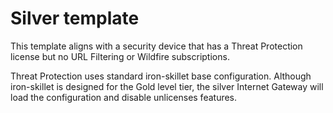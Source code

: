 # Silver template

This template aligns with a security device that has a Threat Protection
license but no URL Filtering or Wildfire subscriptions.

Threat Protection uses standard iron-skillet base configuration. Although
iron-skillet is designed for the Gold level tier, the silver Internet Gateway
will load the configuration and disable unlicenses features.



